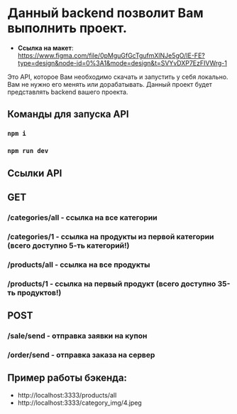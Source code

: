 # Данный backend позволит Вам выполнить проект.

  - **Ссылка на макет**: https://www.figma.com/file/0pMguGfGcTgufmXlNJe5gO/IE-FE?type=design&node-id=0%3A1&mode=design&t=SVYvDXP7EzFIVWrg-1

Это API, которое Вам необходимо скачать и запустить у себя локально. Вам не нужно его менять или дорабатывать. Данный проект будет представлять backend вашего проекта.

## Команды для запуска API

### `npm i `
### `npm run dev `

## Ссылки API

## GET
### /categories/all - ссылка на все категории
### /categories/1   - ссылка на продукты из первой категории (всего доступно 5-ть категорий!)
### /products/all   - ссылка на все продукты
### /products/1     - ссылка на первый продукт (всего доступно 35-ть продуктов!)

## POST
### /sale/send      - отправка заявки на купон
### /order/send     - отправка заказа на сервер

## Пример работы бэкенда:
  -  http://localhost:3333/products/all
  -  http://localhost:3333/category_img/4.jpeg
